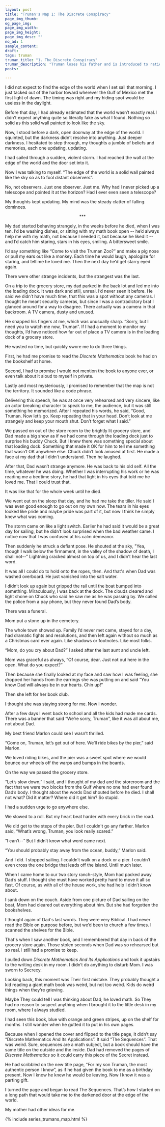 ```yaml
---
layout: post
title: "Truman's Map 1: The Discrete Conspiracy"
page_img_thumb:
og_page_img:
page_img_width:
page_img_height:
page_img_desc: ""
no_ad: 1
sample_content:
draft:
tags: truman
truman_title: "1. The Discrete Conspiracy"
truman_description: "Truman loses his father and is introduced to rationality"
posts:

---
```



I did not expect to find the edge of the world when I set sail that morning. I just tacked out of the harbor toward wherever the Gulf of Mexico met the first light of dawn. The timing was right and my hiding spot would be useless in the daylight.

Before that day, I had already estimated that the world wasn’t exactly real. I didn’t expect anything quite so literally fake as what I found. Nothing so solid as this solid wall painted to look like the sky.

Now, I stood before a dark, open doorway at the edge of the world. I squinted, but the darkness didn’t resolve into anything. Just deeper darkness. I hesitated to step through, my thoughts a jumble of beliefs and memories, each one updating, updating.

I had sailed through a sudden, violent storm. I had reached the wall at the edge of the world and the door set into it.

Now I was talking to myself. “The edge of the world is a solid wall painted like the sky so as to fool distant observers”.

No, not observers. Just one observer. Just me. Why had I never picked up a telescope and pointed it at the horizon? Had I ever even seen a telescope?

My thoughts kept updating. My mind was the steady clatter of falling dominoes.

<p align="center">***</p>

My dad started behaving strangely, in the weeks before he died, when I was ten. I’d be washing dishes, or sitting with my math book open -- he’d always help me with my math, not because I needed it, but because he liked it -- and I’d catch him staring, stars in his eyes, smiling. A bittersweet smile.

I’d say something like “Come to visit the Truman Zoo?” and make a pig nose or pull my ears out like a monkey. Each time he would laugh, apologize for staring, and tell me he loved me. Then the next day he’d get starry eyed again.

There were other strange incidents, but the strangest was the last.

On a trip to the grocery store, my dad parked in the back lot and led me into the loading dock. It was dark and still, unreal. I’d never seen it before. He said we didn’t have much time, that this was a spot without any cameras. I thought he meant security cameras, but since I was a contradictory brat I glanced around for a way to disagree. There actually was a camera in that backroom. A TV camera, dusty and unused.

He snapped his fingers at me, which was unusually sharp. “Sorry, but I need you to watch me now, Truman”. If I had a moment to monitor my thoughts, I’d have noticed how far out of place a TV camera is in the loading dock of a grocery store.

He wasted no time, but quickly swore me to do three things.

First, he had me promise to read the *Discrete Mathematics* book he had on the bookshelf at home.

Second, I had to promise I would not mention the book to anyone ever, or even talk about it aloud to myself in private.

Lastly and most mysteriously, I promised to remember that the map is not the territory. It sounded like a code phrase.

Delivering this speech, he was at once very rehearsed and very sincere, like an actor breaking character to speak to me, the audience, but it was still something he memorized. After I repeated his words, he said, “Good, Truman. Now let’s go. Keep repeating that in your head. Don’t look at me strangely and keep your mouth shut. Don’t forget what I said.”

We passed on out of the store room to the brightly lit grocery store, and Dad made a big show as if we had come through the loading dock just to surprise his buddy Chuck. But I knew there was something special about that loading dock. Something that made it OK for him to tell me something that wasn’t OK anywhere else. Chuck didn’t look amused at first. He made a face at my dad that I didn’t understand. Then he laughed.

After that, Dad wasn’t strange anymore. He was back to his old self. All the time, whatever he was doing. Whether I was interrupting his work or he was reading me a bedtime story, he had that light in his eyes that told me he loved me. That I could trust that.

It was like that for the whole week until he died.

We went out on the sloop that day, and he had me take the tiller. He said I was even good enough to go out on my own now. The tears in his eyes looked like pride and maybe pride was part of it, but now I think he simply knew what was coming.

The storm came on like a light switch. Earlier he had said it would be a great day for sailing, but he didn’t look surprised when the bad weather came. I notice now that I was confused at his calm demeanor.

Then suddenly he struck a defiant pose. He shouted at the sky, "Yea, though I walk below the firmament, in the valley of the shadow of death, I shall not--” Lightning cracked almost on top of us, and I didn’t hear the last word.

It was all I could do to hold onto the ropes, then. And that's when Dad was washed overboard. He just vanished into the salt water.

I didn’t look up again but gripped the rail until the boat bumped into something. Miraculously, I was back at the dock. The clouds cleared and light shone on Chuck who said he saw me as he was passing by. We called the police from a pay phone, but they never found Dad’s body.

There was a funeral.

Mom put a stone up in the cemetery.

The whole town showed up. Family I’d never met came, stayed for a day, had dramatic fights and resolutions, and then left again without so much as a Christmas card ever again. Like shadows or footnotes. Like most folks.

“Mom, do you cry about Dad?” I asked after the last aunt and uncle left.

Mom was graceful as always, “Of course, dear. Just not out here in the open. What do you expect?”

Then because she finally looked at my face and saw how I was feeling, she dropped her hands from the earrings she was putting on and said “You know Dad will always be in our hearts. Chin up!”

Then she left for her book club.

I thought she was staying strong for me. Now I wonder.

After a few days I went back to school and all the kids had made me cards. There was a banner that said “We’re sorry, Truman”, like it was all about me, not about Dad.

My best friend Marlon could see I wasn’t thrilled.

“Come on, Truman, let’s get out of here. We’ll ride bikes by the pier,” said Marlon.

We loved riding bikes, and the pier was a sweet spot where we would bounce our wheels off the warps and bumps in the boards.

On the way we passed the grocery store.

“Let’s slow down,” I said, and I thought of my dad and the storeroom and the fact that we were two blocks from the Gulf where no one had ever found Dad’s body. I thought about the words Dad shouted before he died. I shall not what? Did it matter? Where did it get him? So stupid.

I had a sudden urge to go anywhere else.

We slowed to a roll. But my heart beat harder with every brick in the road.

We did get to the steps of the pier. But I couldn't go any farther. Marlon said, “What’s wrong, Truman, you look really scared.”

“I can’t--” But I didn’t know what word came next.

“You should probably stay away from the ocean, buddy,” Marlon said.

And I did. I stopped sailing. I couldn’t walk on a dock or a pier. I couldn’t even cross the one bridge that leads off the island. Until much later.

When I came home to our two story ranch-style, Mom had packed away Dad’s stuff. I thought she must have worked pretty hard to move it all so fast. Of course, as with all of the house work, she had help I didn’t know about.

I sank down on the couch. Aside from one picture of Dad sailing on the boat, Mom had cleared out everything about him. But she had forgotten the bookshelves.

I thought again of Dad's last words. They were very Biblical. I had never read the Bible on purpose before, but we’d been to church a few times. I scanned the shelves for the Bible.

That's when I saw another book, and I remembered that day in back of the grocery store again. Those stolen seconds when Dad was so rehearsed but so real. I still had a promise to keep.

I pulled down *Discrete Mathematics And Its Applications* and took it upstairs to the writing desk in my room. I didn’t do anything to disturb Mom. I was sworn to Secrecy.

Looking back, this moment was Their first mistake. They probably thought a kid reading a giant math book was weird, but not too weird. Kids do weird things when they’re grieving.

Maybe They could tell I was thinking about Dad; he loved math. So They had no reason to suspect anything when I brought it to the little desk in my room, where I always studied.

I had seen this book, blue with orange and green stripes, up on the shelf for months. I still wonder when he gutted it to put in his own pages.

Because when I opened the cover and flipped to the title page, it didn’t say “Discrete Mathematics And Its Applications”. It said “The Sequences”. That was weird. Sure, sequences are a math subject, but a book should have the same title on the outside and the inside. Dad had removed the pages of *Discrete Mathematics* so it could carry this piece of the Secret instead.

He had scribbled on the new title page, “For my son Truman, the most authentic person I know”, as if he had given the book to me as a birthday present. Now I know he knew he would be leaving. Now I know it was a parting gift.

I turned the page and began to read The Sequences. That’s how I started on a long path that would take me to the darkened door at the edge of the world.

My mother had other ideas for me.


{% include series_trumans_map.html %}
